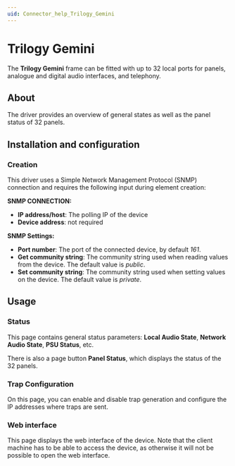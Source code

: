```yaml
---
uid: Connector_help_Trilogy_Gemini
---
```


# Trilogy Gemini

The **Trilogy Gemini** frame can be fitted with up to 32 local ports for panels, analogue and digital audio interfaces, and telephony.

## About

The driver provides an overview of general states as well as the panel status of 32 panels.

## Installation and configuration

### Creation

This driver uses a Simple Network Management Protocol (SNMP) connection and requires the following input during element creation:

**SNMP CONNECTION:**

- **IP address/host**: The polling IP of the device
- **Device address**: not required

**SNMP Settings:**

- **Port number**: The port of the connected device, by default *161*.
- **Get community string**: The community string used when reading values from the device. The default value is *public*.
- **Set community string**: The community string used when setting values on the device. The default value is *private*.

## Usage

### Status

This page contains general status parameters: **Local Audio State**, **Network Audio State**, **PSU Status**, etc.

There is also a page button **Panel Status**, which displays the status of the 32 panels.

### Trap Configuration

On this page, you can enable and disable trap generation and configure the IP addresses where traps are sent.

### Web interface

This page displays the web interface of the device. Note that the client machine has to be able to access the device, as otherwise it will not be possible to open the web interface.
